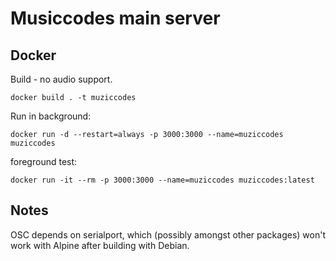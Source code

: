 # Musiccodes main server

## Docker

Build - no audio support.

```
docker build . -t muziccodes
```

Run in background:
```
docker run -d --restart=always -p 3000:3000 --name=muziccodes muziccodes
```

foreground test:
```
docker run -it --rm -p 3000:3000 --name=muziccodes muziccodes:latest
```

## Notes

OSC depends on serialport, which (possibly amongst other packages)
won't work with Alpine after building with Debian.


